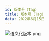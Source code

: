 ```yaml
---
id: 版本号（Tag）
title: 版本号（Tag）
data: 2022年6月15日
---
```


![语义化版本.png](https://static.7wate.com/img/2021/08/24/ad4999467e192.png)
